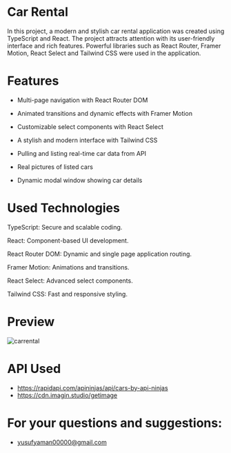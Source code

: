# Car Rental


In this project, a modern and stylish car rental application was created using TypeScript and React. The project attracts attention with its user-friendly interface and rich features. Powerful libraries such as React Router, Framer Motion, React Select and Tailwind CSS were used in the application.


# Features

- Multi-page navigation with React Router DOM

- Animated transitions and dynamic effects with Framer Motion

- Customizable select components with React Select

- A stylish and modern interface with Tailwind CSS

- Pulling and listing real-time car data from API

- Real pictures of listed cars

- Dynamic modal window showing car details


# Used Technologies

TypeScript: Secure and scalable coding.

React: Component-based UI development.

React Router DOM: Dynamic and single page application routing.

Framer Motion: Animations and transitions.

React Select: Advanced select components.

Tailwind CSS: Fast and responsive styling.

# Preview
![carrental](https://github.com/yusufyaman07/car_rental/assets/148998418/179c1b49-b2eb-4a75-a1eb-3b450a796dd1)

# API Used
- https://rapidapi.com/apininjas/api/cars-by-api-ninjas
- https://cdn.imagin.studio/getimage
# For your questions and suggestions:
- yusufyaman00000@gmail.com
